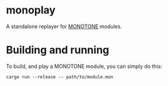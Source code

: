 # monoplay
A standalone replayer for [MONOTONE](https://github.com/MobyGamer/MONOTONE) modules.

# Building and running
To build, and play a MONOTONE module, you can simply do this:
```
cargo run --release -- path/to/module.mon
```
